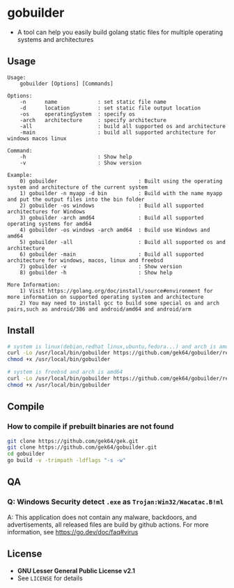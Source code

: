 # gobuilder
- A tool can help you easily build golang static files for multiple operating systems and architectures

## Usage
```
Usage:
    gobuilder [Options] [Commands]

Options:
    -n      name             : set static file name
    -d      location         : set static file output location
    -os     operatingSystem  : specify os
    -arch   architecture     : specify architecture
    -all                     : build all supported os and architecture
    -main                    : build all supported architecture for windows macos linux

Command:
    -h                       : Show help
    -v                       : Show version

Example:
    0) gobuilder                          : Built using the operating system and architecture of the current system
    1) gobuilder -n myapp -d bin          : Build with the name myapp and put the output files into the bin folder
    2) gobuilder -os windows              : Build all supported architectures for Windows
    3) gobuilder -arch amd64              : Build all supported operating systems for amd64
    4) gobuilder -os windows -arch amd64  : Build use Windows and amd64
    5) gobuilder -all                     : Build all supported os and architecture
    6) gobuilder -main                    : Build all supported architecture for windows, macos, linux and freebsd
    7) gobuilder -v                       : Show version
    8) gobuilder -h                       : Show help

More Information:
    1) Visit https://golang.org/doc/install/source#environment for more information on supported operating system and architecture
    2) You may need to install gcc to build some special os and arch pairs,such as android/386 and android/amd64 and android/arm

```

## Install
```sh
# system is linux(debian,redhat linux,ubuntu,fedora...) and arch is amd64
curl -Lo /usr/local/bin/gobuilder https://github.com/gek64/gobuilder/releases/latest/download/gobuilder-linux-amd64
chmod +x /usr/local/bin/gobuilder

# system is freebsd and arch is amd64
curl -Lo /usr/local/bin/gobuilder https://github.com/gek64/gobuilder/releases/latest/download/gobuilder-freebsd-amd64
chmod +x /usr/local/bin/gobuilder
```

## Compile
### How to compile if prebuilt binaries are not found
```sh
git clone https://github.com/gek64/gek.git
git clone https://github.com/gek64/gobuilder.git
cd gobuilder
go build -v -trimpath -ldflags "-s -w"
```

## QA
### Q: Windows Security detect `.exe` as `Trojan:Win32/Wacatac.B!ml`
A: This application does not contain any malware, backdoors, and advertisements, all released files are build by github actions. For more information, see https://go.dev/doc/faq#virus

## License
- **GNU Lesser General Public License v2.1**
- See `LICENSE` for details
